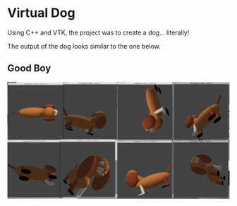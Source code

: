# Virtual Dog

Using C++ and VTK, the project was to create a dog... literally!

The output of the dog looks similar to the one below.

## Good Boy

![goodboy](https://github.com/josephgregoryii/Projects/blob/master/Virtual%20Dog!/itsadog.png)
